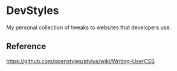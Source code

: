 # DevStyles

My personal collection of tweaks to websites that developers use.

## Reference

https://github.com/openstyles/stylus/wiki/Writing-UserCSS